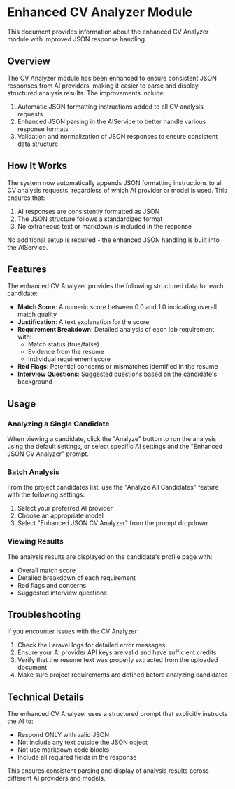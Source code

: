 # Enhanced CV Analyzer Module

This document provides information about the enhanced CV Analyzer module with improved JSON response handling.

## Overview

The CV Analyzer module has been enhanced to ensure consistent JSON responses from AI providers, making it easier to parse and display structured analysis results. The improvements include:

1. Automatic JSON formatting instructions added to all CV analysis requests
2. Enhanced JSON parsing in the AIService to better handle various response formats
3. Validation and normalization of JSON responses to ensure consistent data structure

## How It Works

The system now automatically appends JSON formatting instructions to all CV analysis requests, regardless of which AI provider or model is used. This ensures that:

1. AI responses are consistently formatted as JSON
2. The JSON structure follows a standardized format
3. No extraneous text or markdown is included in the response

No additional setup is required - the enhanced JSON handling is built into the AIService.

## Features

The enhanced CV Analyzer provides the following structured data for each candidate:

- **Match Score**: A numeric score between 0.0 and 1.0 indicating overall match quality
- **Justification**: A text explanation for the score
- **Requirement Breakdown**: Detailed analysis of each job requirement with:
  - Match status (true/false)
  - Evidence from the resume
  - Individual requirement score
- **Red Flags**: Potential concerns or mismatches identified in the resume
- **Interview Questions**: Suggested questions based on the candidate's background

## Usage

### Analyzing a Single Candidate

When viewing a candidate, click the "Analyze" button to run the analysis using the default settings, or select specific AI settings and the "Enhanced JSON CV Analyzer" prompt.

### Batch Analysis

From the project candidates list, use the "Analyze All Candidates" feature with the following settings:
1. Select your preferred AI provider
2. Choose an appropriate model
3. Select "Enhanced JSON CV Analyzer" from the prompt dropdown

### Viewing Results

The analysis results are displayed on the candidate's profile page with:
- Overall match score
- Detailed breakdown of each requirement
- Red flags and concerns
- Suggested interview questions

## Troubleshooting

If you encounter issues with the CV Analyzer:

1. Check the Laravel logs for detailed error messages
2. Ensure your AI provider API keys are valid and have sufficient credits
3. Verify that the resume text was properly extracted from the uploaded document
4. Make sure project requirements are defined before analyzing candidates

## Technical Details

The enhanced CV Analyzer uses a structured prompt that explicitly instructs the AI to:
- Respond ONLY with valid JSON
- Not include any text outside the JSON object
- Not use markdown code blocks
- Include all required fields in the response

This ensures consistent parsing and display of analysis results across different AI providers and models.